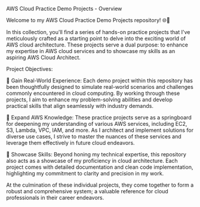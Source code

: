 AWS Cloud Practice Demo Projects - Overview

Welcome to my AWS Cloud Practice Demo Projects repository! 🌐💼

In this collection, you'll find a series of hands-on practice projects that I've meticulously crafted as a starting point to delve into the exciting world of AWS cloud architecture. These projects serve a dual purpose: to enhance my expertise in AWS cloud services and to showcase my skills as an aspiring AWS Cloud Architect.

Project Objectives:

🔹 Gain Real-World Experience: Each demo project within this repository has been thoughtfully designed to simulate real-world scenarios and challenges commonly encountered in cloud computing. By working through these projects, I aim to enhance my problem-solving abilities and develop practical skills that align seamlessly with industry demands.

🔹 Expand AWS Knowledge: These practice projects serve as a springboard for deepening my understanding of various AWS services, including EC2, S3, Lambda, VPC, IAM, and more. As I architect and implement solutions for diverse use cases, I strive to master the nuances of these services and leverage them effectively in future cloud endeavors.

🔹 Showcase Skills: Beyond honing my technical expertise, this repository also acts as a showcase of my proficiency in cloud architecture. Each project comes with detailed documentation and clean code implementation, highlighting my commitment to clarity and precision in my work.





At the culmination of these individual projects, they come together to form a robust and comprehensive system; a valuable reference for cloud professionals in their career endeavors.
